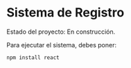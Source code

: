 <h1> Sistema de Registro</h1>

Estado del proyecto: En construcción.

Para ejecutar el sistema, debes poner:

  ```npm install react```
